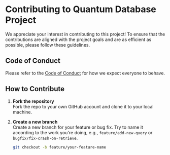 # Contributing to Quantum Database Project

We appreciate your interest in contributing to this project! To ensure that the contributions are aligned with the project goals and are as efficient as possible, please follow these guidelines.

## Code of Conduct

Please refer to the [Code of Conduct](CODE_OF_CONDUCT.md) for how we expect everyone to behave.

## How to Contribute

1. **Fork the repository**  
   Fork the repo to your own GitHub account and clone it to your local machine.
   
2. **Create a new branch**  
   Create a new branch for your feature or bug fix. Try to name it according to the work you're doing, e.g., `feature/add-new-query` or `bugfix/fix-crash-on-retrieve`.

   ```bash
   git checkout -b feature/your-feature-name
